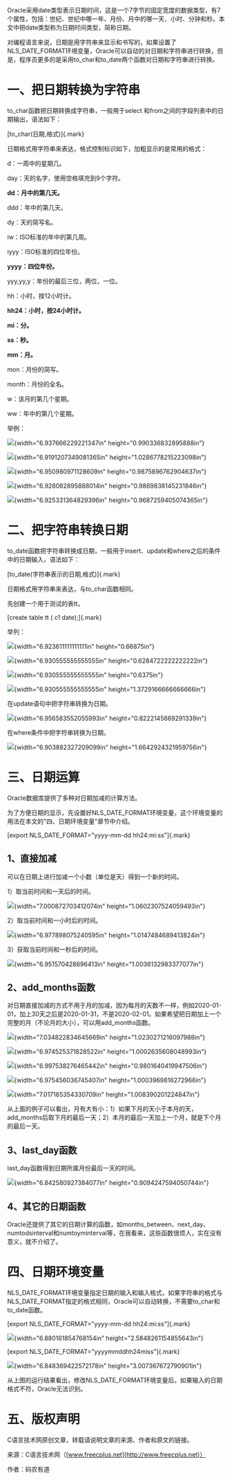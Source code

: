 Oracle采用date类型表示日期时间，这是一个7字节的固定宽度的数据类型，有7个属性，包括：世纪、世纪中哪一年、月份、月中的哪一天、小时、分钟和秒。本文中把date类型称为日期时间类型，简称日期。

对编程语言来说，日期是用字符串来显示和书写的，如果设置了NLS_DATE_FORMAT环境变量，Oracle可以自动的对日期和字符串进行转换，但是，程序员更多的是采用to_char和to_date两个函数对日期和字符串进行转换。

# 一、把日期转换为字符串

to_char函数把日期转换成字符串，一般用于select
和from之间的字段列表中的日期输出，语法如下：

[to_char(日期,格式)]{.mark}

日期格式用字符串来表达，格式控制标识如下，加粗显示的是常用的格式：

d：一周中的星期几。

day：天的名字，使用空格填充到9个字符。

**dd：月中的第几天。**

ddd：年中的第几天。

dy：天的简写名。

iw：ISO标准的年中的第几周。

iyyy：ISO标准的四位年份。

**yyyy：四位年份。**

yyy,yy,y：年份的最后三位，两位，一位。

hh：小时，按12小时计。

**hh24：小时，按24小时计。**

**mi：分。**

**ss：秒。**

**mm：月。**

mon：月份的简写。

month：月份的全名。

w：该月的第几个星期。

ww：年中的第几个星期。

举例：

![](/images/199/media/image1.png){width="6.937666229221347in"
height="0.990336832895888in"}

![](/images/199/media/image2.png){width="6.9191207349081365in"
height="1.0286778215223098in"}

![](/images/199/media/image3.png){width="6.950980971128609in"
height="0.9875896762904637in"}

![](/images/199/media/image4.png){width="6.928082895888014in"
height="0.9869838145231846in"}

![](/images/199/media/image5.png){width="6.925331364829396in"
height="0.9687259405074365in"}

# 二、把字符串转换日期

to_date函数把字符串转换成日期，一般用于insert、update和where之后的条件中的日期输入，语法如下：

[to_date(字符串表示的日期,格式)]{.mark}

日期格式用字符串来表达，与to_char函数相同。

先创建一个用于测试的表tt。

[create table tt ( c1 date);]{.mark}

举列：

![](/images/199/media/image6.png){width="6.923611111111111in"
height="0.66875in"}

![](/images/199/media/image7.png){width="6.930555555555555in"
height="0.6284722222222222in"}

![](/images/199/media/image8.png){width="6.930555555555555in"
height="0.6375in"}

![](/images/199/media/image9.png){width="6.930555555555555in"
height="1.3729166666666666in"}

在update语句中把字符串转换为日期。

![](/images/199/media/image10.png){width="6.956583552055993in"
height="0.8222145669291339in"}

在where条件中把字符串转换为日期。

![](/images/199/media/image11.png){width="6.903882327209099in"
height="1.6642924321959756in"}

# 三、日期运算

Oracle数据库提供了多种对日期加减的计算方法。

为了方便日期的显示，先设置好NLS_DATE_FORMAT环境变量，这个环境变量的用法在本文的"四、日期环境变量"章节中介绍。

[export NLS_DATE_FORMAT=\"yyyy-mm-dd hh24:mi:ss\"]{.mark}

## 1、直接加减

可以在日期上进行加减一个小数（单位是天）得到一个新的时间。

1）取当前时间和一天后的时间。

![](/images/199/media/image12.png){width="7.000872703412074in"
height="1.0602307524059493in"}

2）取当前时间和一小时后的时间。

![](/images/199/media/image13.png){width="6.977898075240595in"
height="1.0147484689413824in"}

3）获取当前时间和一秒后的时间。

![](/images/199/media/image14.png){width="6.951570428696413in"
height="1.0036132983377077in"}

## 2、add_months函数

对日期直接加减的方式不用于月的加减，因为每月的天数不一样，例如2020-01-01，加上30天之后是2020-01-31，不是2020-02-01。如果希望把日期加上一个完整的月（不论月的大小），可以用add_months函数。

![](/images/199/media/image15.png){width="7.034822834645669in"
height="1.0230271216097988in"}

![](/images/199/media/image16.png){width="6.974525371828522in"
height="1.0002635608048993in"}

![](/images/199/media/image17.png){width="6.997538276465442in"
height="0.9801640419947506in"}

![](/images/199/media/image18.png){width="6.975456036745407in"
height="1.0003969816272966in"}

![](/images/199/media/image19.png){width="7.017165354330709in"
height="1.008390201224847in"}

从上面的例子可以看出，月有大有小：1）如果下月的天小于本月的天，add_months后取下月的最后一天；2）本月的最后一天加上一个月，就是下个月的最后一天。

## 3、last_day函数

last_day函数得到日期所属月份最后一天的时间。

![](/images/199/media/image20.png){width="6.842580927384077in"
height="0.9094247594050744in"}

## 4、其它的日期函数

Oracle还提供了其它的日期计算的函数，如months_between、next_day、numtodsinterval和numtoyminterval等，在我看来，这些函数很烦人，实在没有意义，就不介绍了。

# 四、日期环境变量

NLS_DATE_FORMAT环境变量指定日期的输入和输入格式，如果字符串的格式与NLS_DATE_FORMAT指定的格式相同，Oracle可以自动转换，不需要to_char和to_date函数。

[export NLS_DATE_FORMAT=\"yyyy-mm-dd hh24:mi:ss\"]{.mark}

![](/images/199/media/image21.png){width="6.880161854768154in"
height="2.5848261154855643in"}

[export NLS_DATE_FORMAT=\"yyyymmddhh24miss\"]{.mark}

![](/images/199/media/image22.png){width="6.848369422572178in"
height="3.007367672790901in"}

从上图的运行结果看出，修改NLS_DATE_FORMAT环境变量后，如果输入的日期格式不符，Oracle无法识别。

# 五、版权声明

C语言技术网原创文章，转载请说明文章的来源、作者和原文的链接。

来源：C语言技术网（[www.freecplus.net](http://www.freecplus.net)）

作者：码农有道

